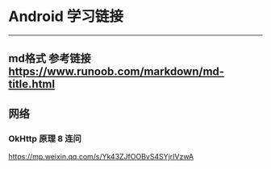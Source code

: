 # Android 学习链接  
-------------------------------------------------------------------------------
md格式 参考链接   
<https://www.runoob.com/markdown/md-title.html>  
-------------------------------------------------------------------------------


## 网络   

### OkHttp 原理 8 连问   
<https://mp.weixin.qq.com/s/Yk43ZJfOOBvS4SYjrIVzwA>
